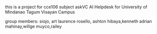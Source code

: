 this is a project for cce106 subject askVC AI Helpdesk for University of Mindanao Tagum Visayan Campus

group members:
siojo, art laurence
rosello, ashton
hibaya,kenneth adrian
mahinay,willge
muyco,railey
